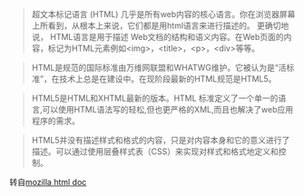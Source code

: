 > 超文本标记语言 (HTML) 几乎是所有web内容的核心语言。你在浏览器屏幕上所看到，从根本上来说，它们都是用html语言来进行描述的。 更确切地说， HTML语言是用于描述 Web文档的结构和语义内容。在Web页面的内容，标记为HTML元素例如\<img\>，\<title\>，\<p\>，\<div\>等等。

> HTML是规范的国际标准由万维网联盟和WHATWG维护。它被认为是“活标准”，在技术上总是在建设中。在现阶段最新的HTML规范是HTML5。

> HTML5是HTML和XHTML最新的版本。HTML 标准定义了一个单一的语言,可以使用HTML语法写的轻松,但也更严格的XML,而且也解决了web应用程序的需求。

> HTML5并没有描述样式和格式的内容，只是对内容本身和它的意义进行了描述。可以通过使用层叠样式表（CSS）来实现对样式和格式地定义和控制。


转自[mozilla html doc](https://developer.mozilla.org/zh-CN/docs/Web/HTML)

